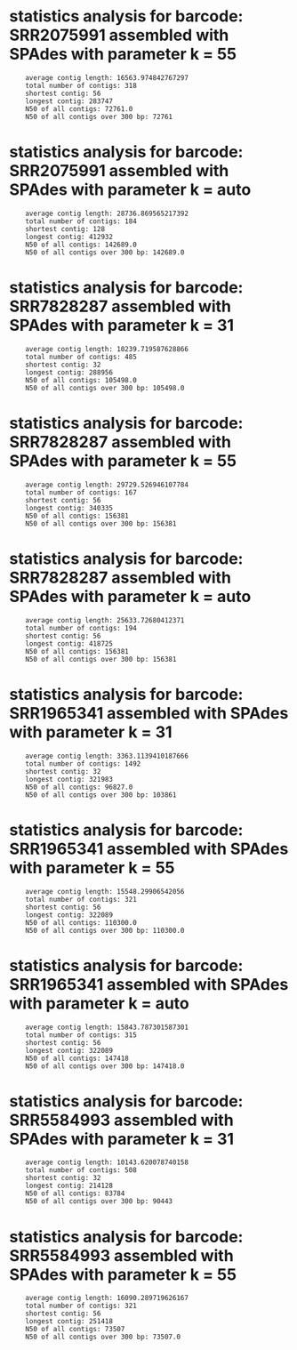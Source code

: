# statistics analysis for barcode: SRR2075991 assembled with SPAdes with parameter k = 55  
        average contig length: 16563.974842767297  
        total number of contigs: 318  
        shortest contig: 56  
        longest contig: 283747  
        N50 of all contigs: 72761.0  
        N50 of all contigs over 300 bp: 72761
 # statistics analysis for barcode: SRR2075991 assembled with SPAdes with parameter k = auto  
        average contig length: 28736.869565217392  
        total number of contigs: 184  
        shortest contig: 128  
        longest contig: 412932  
        N50 of all contigs: 142689.0  
        N50 of all contigs over 300 bp: 142689.0
 # statistics analysis for barcode: SRR7828287 assembled with SPAdes with parameter k = 31  
        average contig length: 10239.719587628866  
        total number of contigs: 485  
        shortest contig: 32  
        longest contig: 288956  
        N50 of all contigs: 105498.0  
        N50 of all contigs over 300 bp: 105498.0
 # statistics analysis for barcode: SRR7828287 assembled with SPAdes with parameter k = 55  
        average contig length: 29729.526946107784  
        total number of contigs: 167  
        shortest contig: 56  
        longest contig: 340335  
        N50 of all contigs: 156381  
        N50 of all contigs over 300 bp: 156381
 # statistics analysis for barcode: SRR7828287 assembled with SPAdes with parameter k = auto  
        average contig length: 25633.72680412371  
        total number of contigs: 194  
        shortest contig: 56  
        longest contig: 418725  
        N50 of all contigs: 156381  
        N50 of all contigs over 300 bp: 156381
 # statistics analysis for barcode: SRR1965341 assembled with SPAdes with parameter k = 31  
        average contig length: 3363.1139410187666  
        total number of contigs: 1492  
        shortest contig: 32  
        longest contig: 321983  
        N50 of all contigs: 96827.0  
        N50 of all contigs over 300 bp: 103861
 # statistics analysis for barcode: SRR1965341 assembled with SPAdes with parameter k = 55  
        average contig length: 15548.29906542056  
        total number of contigs: 321  
        shortest contig: 56  
        longest contig: 322089  
        N50 of all contigs: 110300.0  
        N50 of all contigs over 300 bp: 110300.0
 # statistics analysis for barcode: SRR1965341 assembled with SPAdes with parameter k = auto  
        average contig length: 15843.787301587301  
        total number of contigs: 315  
        shortest contig: 56  
        longest contig: 322089  
        N50 of all contigs: 147418  
        N50 of all contigs over 300 bp: 147418.0
 # statistics analysis for barcode: SRR5584993 assembled with SPAdes with parameter k = 31  
        average contig length: 10143.620078740158  
        total number of contigs: 508  
        shortest contig: 32  
        longest contig: 214128  
        N50 of all contigs: 83784  
        N50 of all contigs over 300 bp: 90443
 # statistics analysis for barcode: SRR5584993 assembled with SPAdes with parameter k = 55  
        average contig length: 16090.289719626167  
        total number of contigs: 321  
        shortest contig: 56  
        longest contig: 251418  
        N50 of all contigs: 73507  
        N50 of all contigs over 300 bp: 73507.0
 